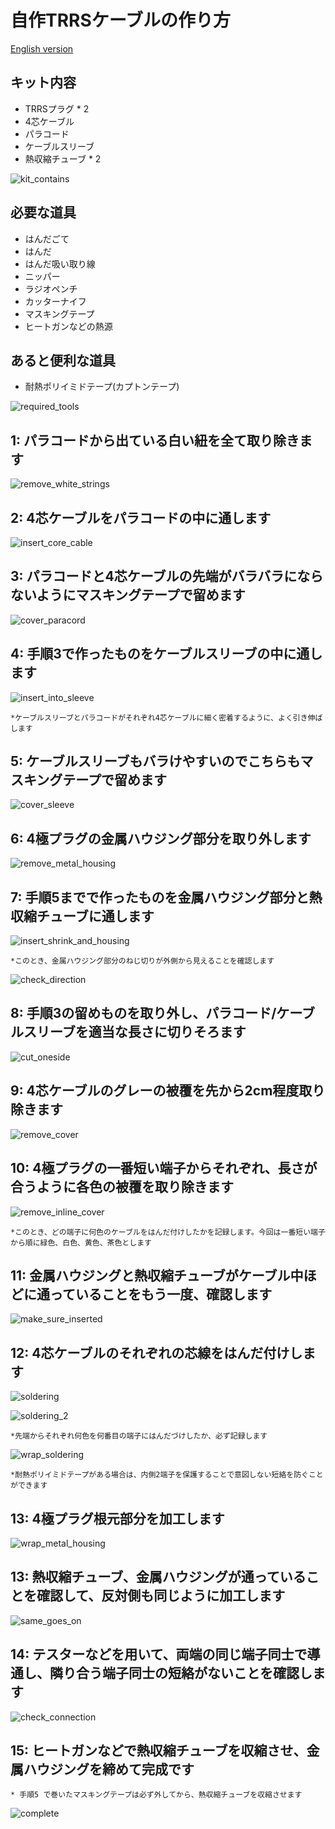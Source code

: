 # 自作TRRSケーブルの作り方

[English version](README_en.md)

## キット内容
 - TRRSプラグ * 2
 - 4芯ケーブル
 - パラコード
 - ケーブルスリーブ
 - 熱収縮チューブ * 2

![kit_contains](images/IMG_2267.jpg)

## 必要な道具
 - はんだごて
 - はんだ
 - はんだ吸い取り線
 - ニッパー
 - ラジオペンチ
 - カッターナイフ
 - マスキングテープ
 - ヒートガンなどの熱源

## あると便利な道具
 - 耐熱ポリイミドテープ(カプトンテープ)

![required_tools](images/IMG_2266.jpg)

## 1: パラコードから出ている白い紐を全て取り除きます

![remove_white_strings](images/IMG_2270.jpg)

## 2: 4芯ケーブルをパラコードの中に通します

![insert_core_cable](images/IMG_2271.jpg)

## 3: パラコードと4芯ケーブルの先端がバラバラにならないようにマスキングテープで留めます

![cover_paracord](images/IMG_2103.jpg)

## 4: 手順3で作ったものをケーブルスリーブの中に通します

![insert_into_sleeve](images/IMG_2106.jpg)

	*ケーブルスリーブとパラコードがそれぞれ4芯ケーブルに細く密着するように、よく引き伸ばします

## 5: ケーブルスリーブもバラけやすいのでこちらもマスキングテープで留めます

![cover_sleeve](images/IMG_2107.jpg)

## 6: 4極プラグの金属ハウジング部分を取り外します

![remove_metal_housing](images/IMG_2399.jpg)

## 7: 手順5までで作ったものを金属ハウジング部分と熱収縮チューブに通します

![insert_shrink_and_housing](images/IMG_2403.jpg)

	*このとき、金属ハウジング部分のねじ切りが外側から見えることを確認します

![check_direction](images/IMG_2404.jpg)

## 8: 手順3の留めものを取り外し、パラコード/ケーブルスリーブを適当な長さに切りそろます

![cut_oneside](images/IMG_2274.jpg)

## 9: 4芯ケーブルのグレーの被覆を先から2cm程度取り除きます

![remove_cover](images/IMG_2400.jpg)

## 10: 4極プラグの一番短い端子からそれぞれ、長さが合うように各色の被覆を取り除きます

![remove_inline_cover](images/IMG_2401.jpg)

	*このとき、どの端子に何色のケーブルをはんだ付けしたかを記録します。今回は一番短い端子から順に緑色、白色、黄色、茶色とします

## 11: 金属ハウジングと熱収縮チューブがケーブル中ほどに通っていることをもう一度、確認します

![make_sure_inserted](images/IMG_2405.jpg)

## 12: 4芯ケーブルのそれぞれの芯線をはんだ付けします

![soldering](images/IMG_2406.jpg)

![soldering_2](images/IMG_2408.jpg)

	*先端からそれぞれ何色を何番目の端子にはんだづけしたか、必ず記録します

![wrap_soldering](images/IMG_2407.jpg)

	*耐熱ポリイミドテープがある場合は、内側2端子を保護することで意図しない短絡を防ぐことができます

## 13: 4極プラグ根元部分を加工します

![wrap_metal_housing](images/IMG_2409.jpg)

## 13: 熱収縮チューブ、金属ハウジングが通っていることを確認して、反対側も同じように加工します

![same_goes_on](images/IMG_2410.jpg)

## 14: テスターなどを用いて、両端の同じ端子同士で導通し、隣り合う端子同士の短絡がないことを確認します

![check_connection](images/IMG_2411.jpg)

## 15: ヒートガンなどで熱収縮チューブを収縮させ、金属ハウジングを締めて完成です
	* 手順5 で巻いたマスキングテープは必ず外してから、熱収縮チューブを収縮させます

![complete](images/IMG_2413.jpg)
